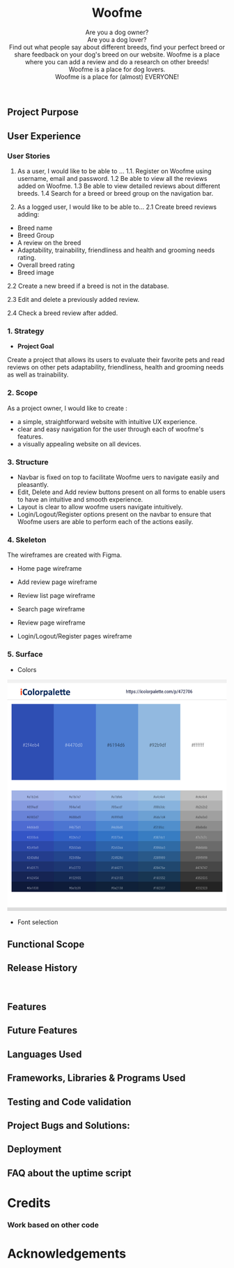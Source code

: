 
<h1 align=center> Woofme</h1>


<p align=center> Are you a dog owner? <br/> Are you a dog lover? <br/> Find out what people say about different breeds, find your perfect breed or share feedback on your dog's breed on our website. Woofme is a place where you can add a review and do a research on other breeds! <br/> Woofme is a place for dog lovers. <br/> Woofme is a place for (almost) EVERYONE!

 </p>

<img src="">


 ## Project Purpose


## User Experience



### User Stories

1. As a user, I would like to be able to ...
1.1. Register on Woofme using username, email and password. 
1.2 Be able to view all the reviews added on Woofme.
1.3 Be able to view detailed reviews about different breeds.
1.4 Search for a breed or breed group on the navigation bar.

2. As a logged user, I would like to be able to...
2.1 Create breed reviews adding:
+ Breed name
+ Breed Group
+ A review on the breed
+ Adaptability, trainability, friendliness and health and grooming needs rating. 
+ Overall breed rating
+ Breed image

2.2 Create a new breed if a breed is not in the database.

2.3 Edit and delete a previously added review.

2.4 Check a breed review after added. 


### 1. Strategy

 + **Project Goal**
  
  Create a project that allows its users to evaluate their favorite pets and read reviews on other pets adaptability, 
  friendliness, health and grooming needs as well as trainability. 


### 2. Scope 

As a project owner, I would like to create :

* a simple, straightforward website with intuitive UX experience.
* clear and easy navigation for the user through each of woofme's features.
* a visually appealing website on all devices.


### 3. Structure

* Navbar is fixed on top to facilitate Woofme uers to navigate easily and pleasantly. 
* Edit, Delete and Add review buttons present on all forms to enable users to have an intuitive and smooth experience.
* Layout is clear to allow woofme users navigate intuitively.
* Login/Logout/Register options present on the navbar to ensure that Woofme users are able to perform each of the actions easily.


### 4. Skeleton

The wireframes are created with Figma.

* Home page wireframe


* Add review page wireframe


* Review list page wireframe


* Search page wireframe


* Review page wireframe


* Login/Logout/Register pages wireframe

### 5. Surface



* Colors
<img src="media/color_palette.jpg">


* Font selection



## Functional Scope 


## Release History
<img width= "800" src="">

## Features


## Future Features




## Languages Used


## Frameworks, Libraries & Programs Used




## Testing and Code validation 


## Project Bugs and Solutions:


## Deployment 


## FAQ about the uptime script

# Credits

### Work based on other code

# Acknowledgements
